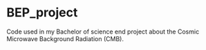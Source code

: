 # BEP_project

Code used in my Bachelor of science end project about the Cosmic Microwave Background Radiation (CMB). 
